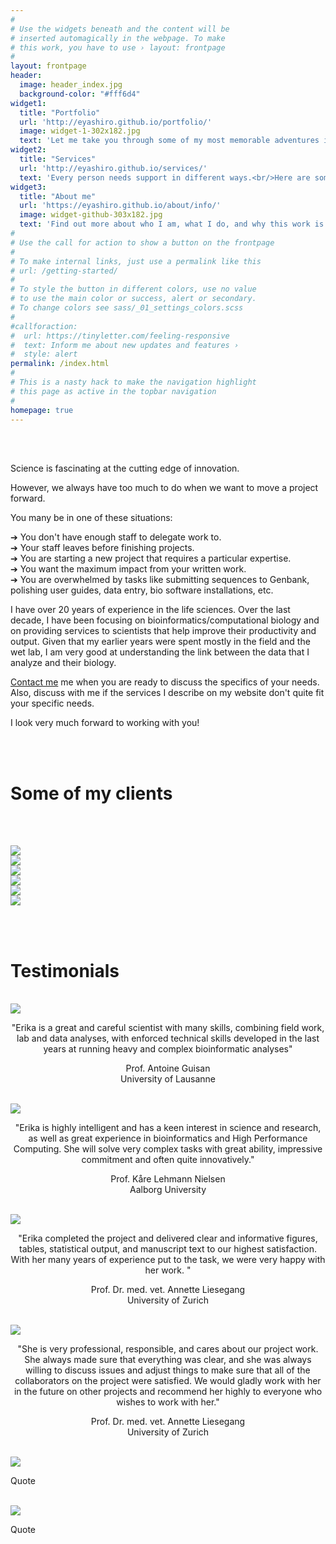 ```yaml
---
#
# Use the widgets beneath and the content will be
# inserted automagically in the webpage. To make
# this work, you have to use › layout: frontpage
#
layout: frontpage
header:
  image: header_index.jpg
  background-color: "#fff6d4"
widget1:
  title: "Portfolio"
  url: 'http://eyashiro.github.io/portfolio/'
  image: widget-1-302x182.jpg
  text: 'Let me take you through some of my most memorable adventures in my research and support career.'
widget2:
  title: "Services"
  url: 'http://eyashiro.github.io/services/'
  text: 'Every person needs support in different ways.<br/>Here are some ways I can help: <br/> 1. Research and development <br/> 2. Research support and operations <br/> 3. Editing and proofreading'
widget3:
  title: "About me"
  url: 'https://eyashiro.github.io/about/info/'
  image: widget-github-303x182.jpg
  text: 'Find out more about who I am, what I do, and why this work is so important to me.'
#
# Use the call for action to show a button on the frontpage
#
# To make internal links, just use a permalink like this
# url: /getting-started/
#
# To style the button in different colors, use no value
# to use the main color or success, alert or secondary.
# To change colors see sass/_01_settings_colors.scss
#
#callforaction:
#  url: https://tinyletter.com/feeling-responsive
#  text: Inform me about new updates and features ›
#  style: alert
permalink: /index.html
#
# This is a nasty hack to make the navigation highlight
# this page as active in the topbar navigation
#
homepage: true
---
```


<br/>
<br/>
<div class="row t60">
  <p>
  Science  is fascinating at the cutting edge of innovation.</p>
  <p>However, we always have too much to do when we want to move a project forward.</p>

  <p>
  You many be in one of these situations: </p>
  <p>
  &#10132; You don't have enough staff to delegate work to. <br />
  &#10132; Your staff leaves before finishing projects. <br />
  &#10132; You are starting a new project that requires a particular expertise. <br />
  &#10132; You want the maximum impact from your written work. <br />
  &#10132; You are overwhelmed by tasks like submitting sequences to Genbank, polishing user guides, data entry, bio software installations, etc.</p>

  <p>I have over 20 years of experience in the life sciences. Over the last decade, I have been focusing on bioinformatics/computational biology and on providing services to scientists that help improve their productivity and output. Given that my earlier years were spent mostly in the field and the wet lab, I am very good at understanding the link between the data that I analyze and their biology. </p>

  <p><a href="../contact/index. html">Contact me</a> me when you are ready to discuss the specifics of your needs. Also, discuss with me if the services I describe on my website don't quite fit your specific needs.</p>

  <p>I look very much forward to working with you!</p>
</div>

<br /><br />


# Some of my clients
<br /><br />
<div class="row">
  <div class="small-3 medium-4 column">
    <img src="../images/unil-logo.svg" class="center">
  </div>
  <div class="small-3 medium-4 column">
    <img src="../images/uzh-logo.svg" class="center">
  </div>
  <div class="small-3 medium-4 column">
    <img src="../images/ucopenhagen.png" class="center">
  </div>
  <div class="small-3 medium-4 column">
    <img src="../images/SupAgro.png" class="center">
  </div>
  <div class="small-3 medium-4 column">
    <img src="../images/mindrift.png" class="center">
  </div>
  <div class="small-3 medium-4 column">
    <img src="../images/MogoEdit2.png" class="center">
  </div>
</div>

<br /><br />

# Testimonials
<br />

<div class="row">
  <div class="medium-4 column">
    <img src="../images/quotation_mark.png" class="center">
    <p style="text-align:center">"Erika is a great and careful scientist with many skills, combining field work, lab and data analyses, with enforced technical skills developed in the last years at running heavy and complex bioinformatic analyses"</p>
    <p style="text-align:center">Prof. Antoine Guisan <br /> University of Lausanne</p>
    <br />
  </div>

  <div class="medium-4 column">
    <img src="../images/quotation_mark.png" class="center">
    <p style="text-align:center"> "Erika is highly intelligent and has a keen interest in science and research, as well as great experience in bioinformatics and High Performance Computing. She will solve very complex tasks with great ability, impressive commitment and often quite innovatively."</p>
    <p style="text-align:center">Prof. Kåre Lehmann Nielsen<br />Aalborg University</p>
    <br />
  </div>

  <div class="medium-4 column">
    <img src="../images/quotation_mark.png" class="center">
    <p style="text-align:center">"Erika completed the project and delivered clear and informative figures, tables, statistical output, and manuscript text to our highest satisfaction. With her many years of experience put to the task, we were very happy with her work. "</p>
    <p style="text-align:center">Prof. Dr. med. vet. Annette Liesegang<br />University of Zurich</p>
    <br />
  </div>
</div>

<div class="row">
  <div class="medium-4 column">
    <img src="../images/quotation_mark.png" class="center">
    <p style="text-align:center">"She is very professional, responsible, and cares about our project work. She always made sure that everything was clear, and she was always willing to discuss issues and adjust things to make sure that all of the collaborators on the project were satisfied. We would gladly work with her in the future on other projects and recommend her highly to everyone who wishes to work with her."</p>
    <p style="text-align:center">Prof. Dr. med. vet. Annette Liesegang<br />University of Zurich</p>
    <br />
  </div>

  <div class="medium-4 column">
    <img src="../images/quotation_mark.png" class="center">
    <p>Quote</p>
    <br />
  </div>

  <div class="medium-4 column">
    <img src="../images/quotation_mark.png" class="center">
    <p>Quote</p>
    <br />
  </div>
</div>
